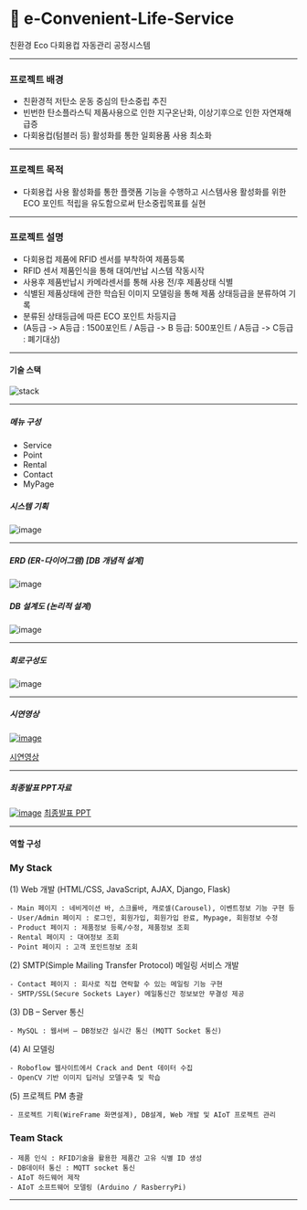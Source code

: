 # 🥛 e-Convenient-Life-Service
친환경 Eco 다회용컵 자동관리 공정시스템

---
### 프로젝트 배경
- 친환경적 저탄소 운동 중심의 탄소중립 추진
- 빈번한 탄소플라스틱 제품사용으로 인한 지구온난화, 이상기후으로 인한 자연재해 급증
- 다회용컵(텀블러 등) 활성화를 통한 일회용품 사용 최소화

---
### 프로젝트 목적
- 다회용컵 사용 활성화를 통한 플랫폼 기능을 수행하고 시스템사용 활성화를 위한 ECO 포인트 적립을 유도함으로써 탄소중립목표를 실현
  
---
### 프로젝트 설명
- 다회용컵 제품에 RFID 센서를 부착하여 제품등록
- RFID 센서 제품인식을 통해 대여/반납 시스템 작동시작
- 사용후 제품반납시 카메라센서를 통해 사용 전/후 제품상태 식별
- 식별된 제품상태에 관한 학습된 이미지 모델링을 통해 제품 상태등급을 분류하여 기록 
- 분류된 상태등급에 따른 ECO 포인트 차등지급
- (A등급 -> A등급 : 1500포인트 / A등급 -> B 등급: 500포인트 / A등급 -> C등급 : 폐기대상)

---
#### 기술 스택
![stack](https://github.com/kwanyeong/e-convient-Life-Service/assets/124857002/cb92c3a0-6dde-4fdc-b8b1-2421b5f2b745)

---
##### 메뉴 구성
- Service
- Point
- Rental
- Contact
- MyPage

##### 시스템 기획
![image](https://github.com/kwanyeong/e-Convenient-Life-Service/assets/124857002/9fcd3299-d3f4-491c-b153-494a1eb21424)

---
##### ERD (ER-다이어그램) [DB 개념적 설계]
![image](https://github.com/kwanyeong/e-Convenient-Life-Service/assets/124857002/85e03c14-1b26-429f-abd4-b6e9b520f5d6)

##### DB 설계도 (논리적 설계)
![image](https://github.com/kwanyeong/e-Convenient-Life-Service/assets/124857002/e4aa0e2a-1052-432b-b7e6-4b20aae89616)

---
##### 회로구성도
![image](https://github.com/kwanyeong/e-Convenient-Life-Service/assets/124857002/250b6136-8409-4f82-b2b6-8bc7555e27f9)

---
##### 시연영상
[![image](https://github.com/kwanyeong/e-convient-Life-Service/assets/124857002/aa97e6ec-8ffd-4399-99f4-dfe53f35585d)](https://www.youtube.com/watch?v=y84rJoFc4vo)

[시연영상](https://www.youtube.com/watch?v=y84rJoFc4vo)

---
##### 최종발표 PPT자료
[![image](https://github.com/kwanyeong/e-convient-Life-Service/assets/124857002/e2080355-d78b-4bd3-9b17-21cfd5a2adad)](https://github.com/kwanyeong/e-convient-Life-Service/assets/124857002/e2080355-d78b-4bd3-9b17-21cfd5a2adad)
[최종발표 PPT](https://github.com/kwanyeong/e-convient-Life-Service/files/13269935/ECO._.pptx)


---
#### 역할 구성

### My Stack
(1) Web 개발 (HTML/CSS, JavaScript, AJAX, Django, Flask)

    - Main 페이지 : 네비게이션 바, 스크롤바, 캐로셀(Carousel), 이벤트정보 기능 구현 등
    - User/Admin 페이지 : 로그인, 회원가입, 회원가입 완료, Mypage, 회원정보 수정
    - Product 페이지 : 제품정보 등록/수정, 제품정보 조회
    - Rental 페이지 : 대여정보 조회
    - Point 페이지 : 고객 포인트정보 조회

(2) SMTP(Simple Mailing Transfer Protocol) 메일링 서비스 개발

    - Contact 페이지 : 회사로 직접 연락할 수 있는 메일링 기능 구현
    - SMTP/SSL(Secure Sockets Layer) 메일통신간 정보보안 무결성 제공

(3) DB – Server 통신

    - MySQL : 웹서버 – DB정보간 실시간 통신 (MQTT Socket 통신)

(4) AI 모델링

    - Roboflow 웹사이트에서 Crack and Dent 데이터 수집
    - OpenCV 기반 이미지 딥러닝 모델구축 및 학습

(5) 프로젝트 PM 총괄

    - 프로젝트 기획(WireFrame 화면설계), DB설계, Web 개발 및 AIoT 프로젝트 관리

### Team Stack

    - 제품 인식 : RFID기술을 활용한 제품간 고유 식별 ID 생성
    - DB데이터 통신 : MQTT socket 통신
    - AIoT 하드웨어 제작
    - AIoT 소프트웨어 모델링 (Arduino / RasberryPi)
---
